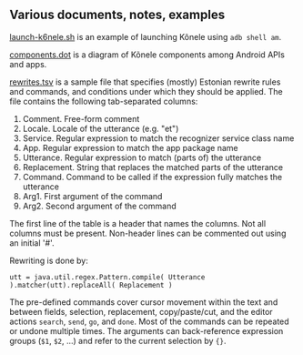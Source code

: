 Various documents, notes, examples
----------------------------------

[launch-k6nele.sh](launch-k6nele.sh) is an example of launching Kõnele using `adb shell am`.

[components.dot](components.dot) is a diagram of Kõnele components among Android APIs and apps.

[rewrites.tsv](rewrites.tsv) is a sample file that specifies (mostly) Estonian rewrite rules and commands, and conditions under which they should be applied.
The file contains the following tab-separated columns:

1. Comment. Free-form comment
2. Locale. Locale of the utterance (e.g. "et")
3. Service. Regular expression to match the recognizer service class name
4. App. Regular expression to match the app package name
5. Utterance. Regular expression to match (parts of) the utterance
6. Replacement. String that replaces the matched parts of the utterance
7. Command. Command to be called if the expression fully matches the utterance
8. Arg1. First argument of the command
9. Arg2. Second argument of the command

The first line of the table is a header that names the columns. Not all columns must be present.
Non-header lines can be commented out using an initial '#'.

Rewriting is done by:

    utt = java.util.regex.Pattern.compile( Utterance ).matcher(utt).replaceAll( Replacement )

The pre-defined commands cover cursor movement within the text and between fields, selection, replacement, copy/paste/cut,
and the editor actions `search`, `send`, `go`, and `done`. Most of the commands can be repeated or undone multiple times.
The arguments can back-reference expression groups (`$1`, `$2`, ...) and refer to the current selection by `{}`.
